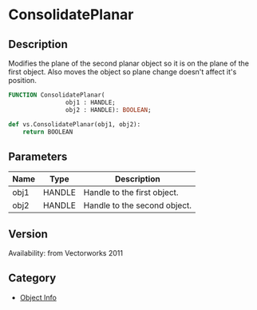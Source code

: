 # ConsolidatePlanar

## Description
Modifies the plane of the second planar object so it is on the plane of the first object. Also moves the object so plane change doesn't affect it's position.

```pascal
FUNCTION ConsolidatePlanar(
				obj1 : HANDLE;
				obj2 : HANDLE): BOOLEAN;
```

```python
def vs.ConsolidatePlanar(obj1, obj2):
    return BOOLEAN
```

## Parameters
|Name|Type|Description|
|---|---|---|
|obj1|HANDLE|Handle to the first object.|
|obj2|HANDLE|Handle to the second object.|

## Version
Availability: from Vectorworks 2011

## Category
* [Object Info](../Categories/Object%20Info.md)
